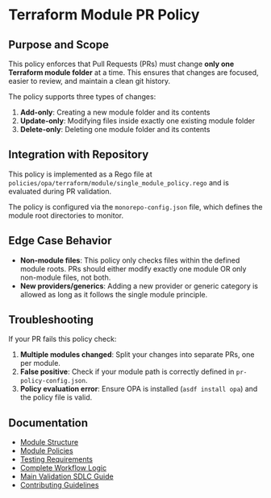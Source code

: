 # Terraform Module PR Policy

## Purpose and Scope

This policy enforces that Pull Requests (PRs) must change **only one Terraform module folder** at a time. This ensures that changes are focused, easier to review, and maintain a clean git history.

The policy supports three types of changes:

1. **Add-only**: Creating a new module folder and its contents
2. **Update-only**: Modifying files inside exactly one existing module folder
3. **Delete-only**: Deleting one module folder and its contents

## Integration with Repository

This policy is implemented as a Rego file at `policies/opa/terraform/module/single_module_policy.rego` and is evaluated during PR validation.

The policy is configured via the `monorepo-config.json` file, which defines the module root directories to monitor.

## Edge Case Behavior

- **Non-module files**: This policy only checks files within the defined module roots. PRs should either modify exactly one module OR only non-module files, not both.
- **New providers/generics**: Adding a new provider or generic category is allowed as long as it follows the single module principle.

## Troubleshooting

If your PR fails this policy check:

1. **Multiple modules changed**: Split your changes into separate PRs, one per module.
2. **False positive**: Check if your module path is correctly defined in `pr-policy-config.json`.
3. **Policy evaluation error**: Ensure OPA is installed (`asdf install opa`) and the policy file is valid.

## Documentation
- [Module Structure](terraform-module-structure.md)
- [Module Policies](terraform-module-policies.md)
- [Testing Requirements](terraform-module-testing.md)
- [Complete Workflow Logic](WORKFLOW_LOGIC.md)
- [Main Validation SDLC Guide](main-validation-sdlc.md)
- [Contributing Guidelines](CONTRIBUTING.md)

